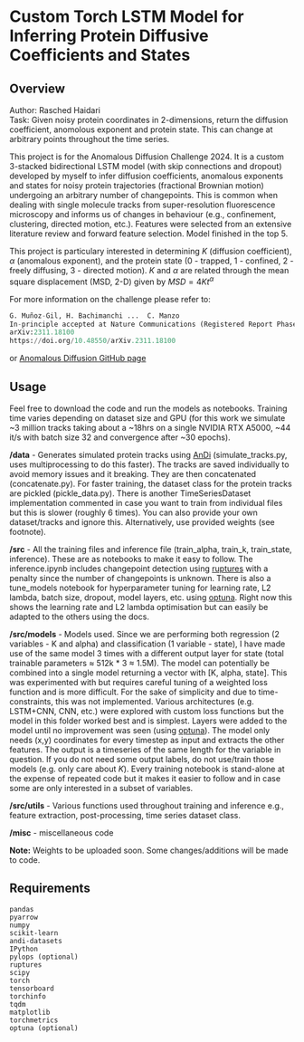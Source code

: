 # Custom Torch LSTM Model for Inferring Protein Diffusive Coefficients and States

## Overview 

Author: Rasched Haidari <br>
Task: Given noisy protein coordinates in 2-dimensions, return the diffusion coefficient, anomolous exponent and protein state. This can change at arbitrary points throughout the time series.

This project is for the Anomalous Diffusion Challenge 2024. It is a custom 3-stacked bidirectional LSTM model (with skip connections and dropout) developed by myself to infer diffusion coefficients, anomalous exponents and states for noisy protein trajectories (fractional Brownian motion) undergoing an arbitrary number of changepoints. This is common when dealing with single molecule tracks from super-resolution fluorescence microscopy and informs us of changes in behaviour (e.g., confinement, clustering, directed motion, etc.). Features were selected from an extensive literature review and forward feature selection. Model finished in the top 5.

This project is particulary interested in determining $K$ (diffusion coefficient), $\alpha$ (anomalous exponent), and the protein state (0 - trapped, 1 - confined, 2 - freely diffusing, 3 - directed motion). $K$ and $\alpha$ are related through the mean square displacement (MSD, 2-D) given by $MSD = 4Kt^\alpha$

For more information on the challenge please refer to:

``` python
G. Muñoz-Gil, H. Bachimanchi ...  C. Manzo
In-principle accepted at Nature Communications (Registered Report Phase 1)
arXiv:2311.18100
https://doi.org/10.48550/arXiv.2311.18100
```
or [Anomalous Diffusion GitHub page](https://github.com/AnDiChallenge/andi_datasets)


## Usage

Feel free to download the code and run the models as notebooks.
Training time varies depending on dataset size and GPU (for this work we simulate ~3 million tracks taking about a ~18hrs on a single NVIDIA RTX A5000, ~44 it/s with batch size 32 and convergence after ~30 epochs).

**/data** - Generates simulated protein tracks using [AnDi](https://github.com/AnDiChallenge/andi_datasets) (simulate_tracks.py, uses multiprocessing to do this faster). The tracks are saved individually to avoid memory issues and it breaking. They are then concatenated (concatenate.py). For faster training, the dataset class for the protein tracks are pickled (pickle_data.py). There is another TimeSeriesDataset implementation commented in case you want to train from individual files but this is slower (roughly 6 times). You can also provide your own dataset/tracks and ignore this. Alternatively, use provided weights (see footnote). <br>

**/src** - All the training files and inference file (train_alpha, train_k, train_state, inference). These are as notebooks to make it easy to follow. The inference.ipynb includes changepoint detection using [ruptures](https://github.com/deepcharles/ruptures) with a penalty since the number of changepoints is unknown. There is also a tune_models notebook for hyperparameter tuning for learning rate, L2 lambda, batch size, dropout, model layers, etc. using [optuna](https://github.com/optuna/optuna).  Right now this shows the learning rate and L2 lambda optimisation but can easily be adapted to the others using the docs. <br>

**/src/models** - Models used. Since we are performing both regression (2 variables - K and alpha) and classification (1 variable - state), I have made use of the same model 3 times with a different output layer for state (total trainable parameters ≈ 512k * 3 ≈ 1.5M). The model can potentially be combined into a single model returning a vector with [K, alpha, state]. This was experimented with but requires careful tuning of a weighted loss function and is more difficult. For the sake of simplicity and due to time-constraints, this was not implemented. Various architectures (e.g. LSTM+CNN, CNN, etc.) were explored with custom loss functions but the model in this folder worked best and is simplest. Layers were added to the model until no improvement was seen (using [optuna](https://github.com/optuna/optuna)). The model only needs (x,y) coordinates for every timestep as input and extracts the other features. The output is a timeseries of the same length for the variable in question. If you do not need some output labels, do not use/train those models (e.g. only care about $K$). Every training notebook is stand-alone at the expense of repeated code but it makes it easier to follow and in case some are only interested in a subset of variables.<br>

**/src/utils** - Various functions used throughout training and inference e.g., feature extraction, post-processing, time series dataset class.<br>

**/misc** - miscellaneous code

**Note:** Weights to be uploaded soon. Some changes/additions will be made to code.


## Requirements 
```
pandas
pyarrow
numpy
scikit-learn
andi-datasets
IPython
pylops (optional)
ruptures
scipy
torch
tensorboard
torchinfo
tqdm
matplotlib
torchmetrics
optuna (optional)
```

